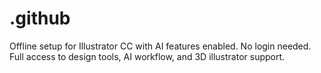 # .github
Offline setup for Illustrator CC with AI features enabled. No login needed. Full access to design tools, AI workflow, and 3D illustrator support.
